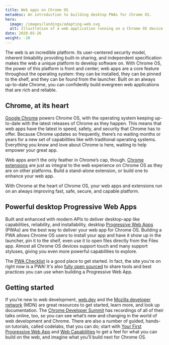 ```yaml
---
title: Web apps on Chrome OS
metadesc: An introduction to building desktop PWAs for Chrome OS.
hero:
  image: /images/landings/adapting-web.svg
  alt: Illustration of a web application running on a Chrome OS device.
date: 2020-05-26
weight: -10
---
```


The web is an incredible platform. Its user-centered security model, inherent linkability providing built-in sharing, and independent specification makes the web a unique platform to develop software on. With Chrome OS, the power of this platform is front and center; web apps are a core feature throughout the operating system: they can be installed, they can be pinned to the shelf, and they can be found from the launcher. Built on an always up-to-date Chrome, you can confidently build evergreen web applications that are rich and reliable.

## Chrome, at its heart

[Google Chrome](https://www.google.com/chrome/) powers Chrome OS, with the operating system keeping up-to-date with the latest releases of Chrome as they happen. This means that web apps have the latest in speed, safety, and security that Chrome has to offer. Because Chrome updates so frequently, there’s no waiting months or years for a new set of capabilities like with traditional operating systems. Everything you know and love about Chrome is here, waiting to help empower your great app.

Web apps aren’t the only feather in Chrome’s cap, though. [Chrome extensions](https://developer.chrome.com/extensions) are just as integral to the web experience on Chrome OS as they are on other platforms. Build a stand-alone extension, or build one to enhance your web app.

With Chrome at the heart of Chrome OS, your web apps and extensions run on an always improving fast, safe, secure, and capable platform.

## Powerful desktop Progressive Web Apps

Built and enhanced with modern APIs to deliver desktop-app like capabilities, reliability, and installability, desktop [Progressive Web Apps](https://web.dev/what-are-pwas/) (PWAs) are the best way to deliver your web app for Chrome OS. Building a PWA allows Chrome OS users to install your app and have it show up in the launcher, pin it to the shelf, even use it to open files directly from the Files app. Almost all Chrome OS devices support touch and many support styluses, giving you even more powerful capabilities to explore.

The [PWA Checklist](https://web.dev/pwa-checklist/) is a good place to get started. In fact, the site you're on right now is a PWA! It's also [fully open sourced](https://github.com/chromeos/chromeos.dev) to share tools and best practices you can use when building a Progressive Web App.

## Getting started

If you’re new to web development, [web.dev](https://web.dev/) and the [Mozilla developer network](https://developer.mozilla.org/en-US/) (MDN) are great resources to get started, learn more, and look up documentation. The [Chrome Developer Summit](https://developer.chrome.com/devsummit/) has recordings of all of their talks online, too, so you can see what’s new and changing in the world of web development and Chrome. There are also a number of guided, hands-on tutorials, called codelabs, that you can do; start with [Your First Progressive Web App](https://codelabs.developers.google.com/codelabs/your-first-pwapp/index.html#0) and [Web Capabilities](https://codelabs.developers.google.com/codelabs/web-capabilities/index.html) to get a feel for what you can build on the web, and imagine what you’ll build next for Chrome OS.
